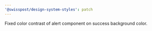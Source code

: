 ```yaml
---
'@swisspost/design-system-styles': patch
---
```


Fixed color contrast of alert component on success background color.
